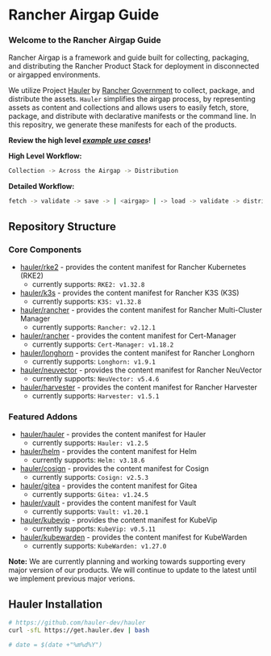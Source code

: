 # Rancher Airgap Guide

### Welcome to the Rancher Airgap Guide

Rancher Airgap is a framework and guide built for collecting, packaging, and distributing the Rancher Product Stack for deployment in disconnected or airgapped environments.

We utilize Project [Hauler](https://github.com/hauler-dev/hauler) by [Rancher Government](https://github.com/rancherfederal) to collect, package, and distribute the assets. `Hauler` simplifies the airgap process, by representing assets as content and collections and allows users to easily fetch, store, package, and distribute with declarative manifests or the command line. In this repositry, we generate these manifests for each of the products.

**Review the high level *[example use cases](examples)*!**

**High Level Workflow:**

```bash
Collection -> Across the Airgap -> Distribution
```

**Detailed Workflow:**

```bash
fetch -> validate -> save -> | <airgap> | -> load -> validate -> distribute
```

## Repository Structure

### Core Components

- [hauler/rke2](hauler/rke2/README.md) - provides the content manifest for Rancher Kubernetes (RKE2)
  - currently supports: `RKE2: v1.32.8`
- [hauler/k3s](hauler/k3s/README.md) - provides the content manifest for Rancher K3S (K3S)
  - currently supports: `K3S: v1.32.8`
- [hauler/rancher](hauler/rancher/README.md) - provides the content manifest for Rancher Multi-Cluster Manager
  - currently supports: `Rancher: v2.12.1`
- [hauler/rancher](hauler/rancher/README.md) - provides the content manifest for Cert-Manager
  - currently supports: `Cert-Manager: v1.18.2`
- [hauler/longhorn](hauler/longhorn/README.md) - provides the content manifest for Rancher Longhorn
  - currently supports: `Longhorn: v1.9.1`
- [hauler/neuvector](hauler/neuvector/README.md) - provides the content manifest for Rancher NeuVector
  - currently supports: `NeuVector: v5.4.6`
- [hauler/harvester](hauler/harvester/README.md) - provides the content manifest for Rancher Harvester
  - currently supports: `Harvester: v1.5.1`

### Featured Addons

- [hauler/hauler](hauler/hauler/README.md) - provides the content manifest for Hauler
  - currently supports: `Hauler: v1.2.5`
- [hauler/helm](hauler/helm/README.md) - provides the content manifest for Helm
  - currently supports: `Helm: v3.18.6`
- [hauler/cosign](hauler/cosign/README.md) - provides the content manifest for Cosign
  - currently supports: `Cosign: v2.5.3`
- [hauler/gitea](hauler/gitea/README.md) - provides the content manifest for Gitea
  - currently supports: `Gitea: v1.24.5`
- [hauler/vault](hauler/vault/README.md) - provides the content manifest for Vault
  - currently supports: `Vault: v1.20.1`
- [hauler/kubevip](hauler/kubevip/README.md) - provides the content manifest for KubeVip
  - currently supports: `KubeVip: v0.5.11`
- [hauler/kubewarden](hauler/kubewarden/README.md) - provides the content manifest for KubeWarden
  - currently supports: `KubeWarden: v1.27.0`

**Note:** We are currently planning and working towards supporting every major version of our products. We will continue to update to the latest until we implement previous major verions.

## Hauler Installation

```bash
# https://github.com/hauler-dev/hauler
curl -sfL https://get.hauler.dev | bash

# date = $(date +"%m%d%Y")
```
